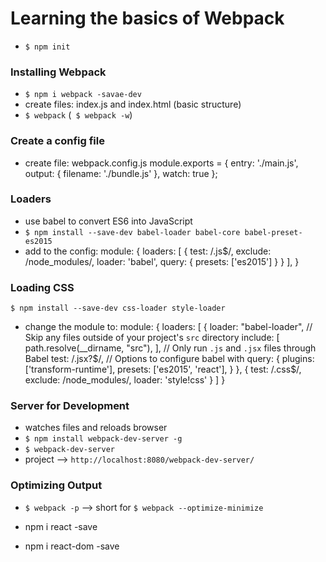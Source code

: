 # Learning the basics of Webpack
- `$ npm init`

### Installing Webpack
- `$ npm i webpack -savae-dev`
- create files: index.js and index.html (basic structure)
- `$ webpack` (` $ webpack -w`)

### Create a config file
- create file: webpack.config.js
	module.exports = {
		    entry: './main.js',
		    output: {
		        filename: './bundle.js'
		    },
		    watch: true
	};

### Loaders
- use babel to convert ES6 into JavaScript
- `$ npm install --save-dev babel-loader babel-core babel-preset-es2015`
- add to the config:
	module: {
		    loaders: [
		        {
		            test: /\.js$/,
		            exclude: /node_modules/,
		            loader: 'babel',
		            query: {
		                presets: ['es2015']
		            }
		        }
		    ],
		}

### Loading CSS
`$ npm install --save-dev css-loader style-loader`
- change the module to:
	module: {
	    loaders: [
	      {
	        loader: "babel-loader",
	        // Skip any files outside of your project's `src` directory
	        include: [
	          path.resolve(__dirname, "src"),
	        ],
	        // Only run `.js` and `.jsx` files through Babel
	        test: /\.jsx?$/,
	        // Options to configure babel with
	        query: {
	          plugins: ['transform-runtime'],
	          presets: ['es2015', 'react'],
	        }
	      },
	      {
	        test: /\.css$/,
	        exclude: /node_modules/,
	        loader: 'style!css'
	      }
	    ]
	  }

### Server for Development
- watches files and reloads browser
- `$ npm install webpack-dev-server -g`
- `$ webpack-dev-server`
- project —\> `http://localhost:8080/webpack-dev-server/`

### Optimizing Output
- `$ webpack -p` —\> short for `$ webpack --optimize-minimize`


- npm i react -save
- npm i react-dom -save